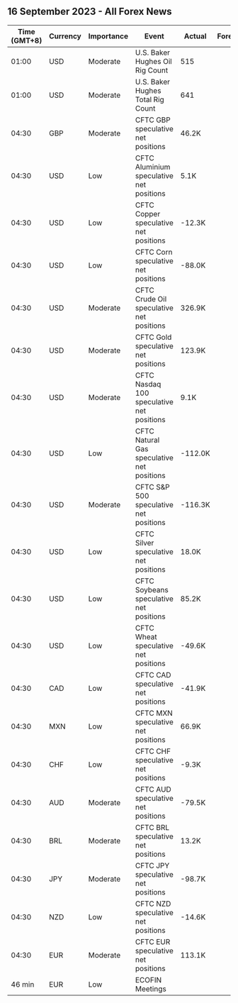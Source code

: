 ## 16 September 2023 - All Forex News

| Time (GMT+8) | Currency | Importance | Event | Actual | Forecast | Previous |
|------|----------|------------|-------|--------|----------|----------|
| 01:00 | USD | Moderate | U.S. Baker Hughes Oil Rig Count | 515 |  | 513 |
| 01:00 | USD | Moderate | U.S. Baker Hughes Total Rig Count | 641 |  | 632 |
| 04:30 | GBP | Moderate | CFTC GBP speculative net positions | 46.2K |  | 46.4K |
| 04:30 | USD | Low | CFTC Aluminium speculative net positions | 5.1K |  | 5.0K |
| 04:30 | USD | Low | CFTC Copper speculative net positions | -12.3K |  | -6.8K |
| 04:30 | USD | Low | CFTC Corn speculative net positions | -88.0K |  | -45.6K |
| 04:30 | USD | Moderate | CFTC Crude Oil speculative net positions | 326.9K |  | 299.3K |
| 04:30 | USD | Moderate | CFTC Gold speculative net positions | 123.9K |  | 138.0K |
| 04:30 | USD | Moderate | CFTC Nasdaq 100 speculative net positions | 9.1K |  | 13.6K |
| 04:30 | USD | Low | CFTC Natural Gas speculative net positions | -112.0K |  | -118.3K |
| 04:30 | USD | Moderate | CFTC S&P 500 speculative net positions | -116.3K |  | -144.2K |
| 04:30 | USD | Low | CFTC Silver speculative net positions | 18.0K |  | 26.8K |
| 04:30 | USD | Low | CFTC Soybeans speculative net positions | 85.2K |  | 87.3K |
| 04:30 | USD | Low | CFTC Wheat speculative net positions | -49.6K |  | -46.4K |
| 04:30 | CAD | Low | CFTC CAD speculative net positions | -41.9K |  | -25.0K |
| 04:30 | MXN | Low | CFTC MXN speculative net positions | 66.9K |  | 67.5K |
| 04:30 | CHF | Low | CFTC CHF speculative net positions | -9.3K |  | -5.3K |
| 04:30 | AUD | Moderate | CFTC AUD speculative net positions | -79.5K |  | -83.5K |
| 04:30 | BRL | Moderate | CFTC BRL speculative net positions | 13.2K |  | 13.9K |
| 04:30 | JPY | Moderate | CFTC JPY speculative net positions | -98.7K |  | -97.1K |
| 04:30 | NZD | Low | CFTC NZD speculative net positions | -14.6K |  | -14.0K |
| 04:30 | EUR | Moderate | CFTC EUR speculative net positions | 113.1K |  | 136.2K |
| 46 min | EUR | Low | ECOFIN Meetings |  |  |  |
